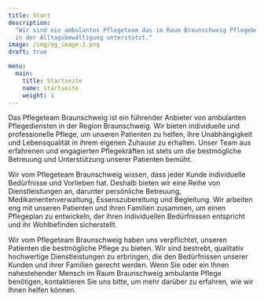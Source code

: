 ```yaml
---
title: Start
description:
  "Wir sind ein ambulantes Pflegeteam das im Raum Braunschweig Pflegebedürftige
  in der Alltagsbewältigung unterstützt."
image: /img/og_image-2.png
draft: true

menu:
  main:
    title: Startseite
    name: startseite
    weight: 1
---
```


Das Pflegeteam Braunschweig ist ein führender Anbieter von ambulanten
Pflegediensten in der Region Braunschweig. Wir bieten individuelle und
professionelle Pflege, um unseren Patienten zu helfen, ihre Unabhängigkeit und
Lebensqualität in ihrem eigenen Zuhause zu erhalten. Unser Team aus erfahrenen
und engagierten Pflegekräften ist stets um die bestmögliche Betreuung und
Unterstützung unserer Patienten bemüht.

Wir vom Pflegeteam Braunschweig wissen, dass jeder Kunde individuelle
Bedürfnisse und Vorlieben hat. Deshalb bieten wir eine Reihe von
Dienstleistungen an, darunter persönliche Betreuung, Medikamentenverwaltung,
Essenszubereitung und Begleitung. Wir arbeiten eng mit unseren Patienten und
ihren Familien zusammen, um einen Pflegeplan zu entwickeln, der ihren
individuellen Bedürfnissen entspricht und ihr Wohlbefinden sicherstellt.

Wir vom Pflegeteam Braunschweig haben uns verpflichtet, unseren Patienten die
bestmögliche Pflege zu bieten. Wir sind bestrebt, qualitativ hochwertige
Dienstleistungen zu erbringen, die den Bedürfnissen unserer Kunden und ihrer
Familien gerecht werden. Wenn Sie oder ein Ihnen nahestehender Mensch im Raum
Braunschweig ambulante Pflege benötigen, kontaktieren Sie uns bitte, um mehr
darüber zu erfahren, wie wir Ihnen helfen können.
